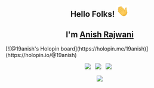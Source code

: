 <h2 align='center'> 
 Hello Folks! <img src="https://raw.githubusercontent.com/10adnan75/10adnan75/master/assets/hi.gif" width="33px">
</h2> 
<h2 align='center'>
 I'm   <a href="https://github.com/19ANISH" target="_blank"> Anish Rajwani</a>
</h2>
[![@19anish's Holopin board](https://holopin.me/19anish)](https://holopin.io/@19anish)
<p align='center'>
 <a href="https://www.linkedin.com/in/anish-rajwani-6852341b1" target="_blank">
 <img src="https://img.shields.io/badge/linkedin-%230077B5.svg?&style=for-the-badge&logo=linkedin&logoColor=white" /></a>&nbsp;&nbsp;
 <a href="https://hackerrank.com/anishnr9898" target="_blank">
 <img src="https://img.shields.io/badge/hackerrank-%07190B.svg?&style=for-the-badge&logo=hackerrank&logoColor=white" /></a>&nbsp;&nbsp;
 <a href="https://twitter.com/RajwaniAnish?s=09" target="_blank">
 <img src="https://img.shields.io/badge/twitter-%231DA1F2.svg?&style=for-the-badge&logo=twitter&logoColor=white" /></a>&nbsp;&nbsp;
</p>
<p align='center'>
 <img src="http://github-readme-streak-stats.herokuapp.com?user=19ANISH&theme=gotham&hide_border=true">
</p>
